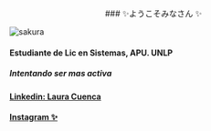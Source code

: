 <center>
### ✨ようこそみなさん ✨
</center>

![sakura](https://user-images.githubusercontent.com/80906205/232527695-62be5da7-3b0c-4681-ab00-c43a63e76e69.gif)

#### Estudiante de Lic en Sistemas, APU. UNLP
##### Intentando ser mas activa

#### [Linkedin: Laura Cuenca](https://www.linkedin.com/in/laura-cuenca-/)
#### [Instagram ✨](https://www.instagram.com/laucuencaa/)
<!--
**LauraCuenca/LauraCuenca** is a ✨ _special_ ✨ repository because its `README.md` (this file) appears on your GitHub profile.

Here are some ideas to get you started:

- 🔭 I’m currently working on ...
- 🌱 I’m currently learning ...
- 👯 I’m looking to collaborate on ...
- 🤔 I’m looking for help with ...
- 💬 Ask me about ...
- 📫 How to reach me: ...
- 😄 Pronouns: ...
- ⚡ Fun fact: ...
-->
